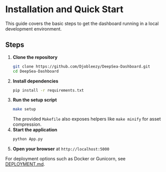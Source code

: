 # Installation and Quick Start

This guide covers the basic steps to get the dashboard running in a local development environment.

## Steps

1. **Clone the repository**
   ```bash
   git clone https://github.com/Djobleezy/DeepSea-Dashboard.git
   cd DeepSea-Dashboard
   ```
2. **Install dependencies**
   ```bash
   pip install -r requirements.txt
   ```
3. **Run the setup script**
   ```bash
   make setup
   ```
   The provided `Makefile` also exposes helpers like `make minify` for asset compression.
4. **Start the application**
   ```bash
   python App.py
   ```
5. **Open your browser** at `http://localhost:5000`

For deployment options such as Docker or Gunicorn, see [DEPLOYMENT.md](DEPLOYMENT.md).
